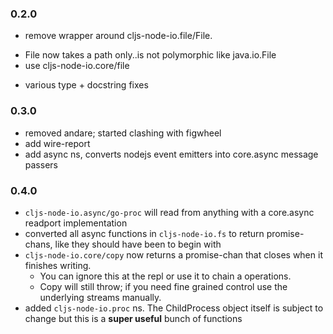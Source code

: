 ### 0.2.0
 + remove wrapper around cljs-node-io.file/File.
  - File now takes a path only..is not polymorphic like java.io.File
  - use cljs-node-io.core/file
 + various type + docstring fixes

### 0.3.0
 + removed andare; started clashing with figwheel
 + add wire-report
 + add async ns, converts nodejs event emitters into core.async message passers

### 0.4.0
 + `cljs-node-io.async/go-proc` will read from anything with a core.async readport implementation
 + converted all async functions in `cljs-node-io.fs` to return promise-chans, like they should have been to begin with
 + `cljs-node-io.core/copy` now returns a promise-chan that closes when it finishes writing.
   - You can ignore this at the repl or use it to chain a operations.
   - Copy will still throw; if you need fine grained control use the underlying streams manually.
 + added `cljs-node-io.proc` ns. The ChildProcess object itself is subject to change but this is a __super useful__ bunch of functions